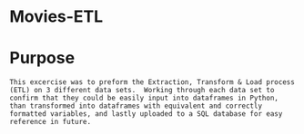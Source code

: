 # Movies-ETL

# Purpose
    This excercise was to preform the Extraction, Transform & Load process (ETL) on 3 different data sets.  Working through each data set to confirm that they could be easily input into dataframes in Python, than transformed into dataframes with equivalent and correctly formatted variables, and lastly uploaded to a SQL database for easy reference in future.